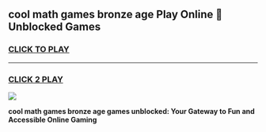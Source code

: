 
## cool math games bronze age Play Online 👋 Unblocked Games
<h3>
<a href="https://news.freeplayer.one?title=cool_math_games_bronze_age&ref=17CMG">CLICK TO PLAY</a></h3>
<hr>

<h3>
<a href="https://news.freeplayer.one?title=cool_math_games_bronze_age&ref=17CMG">CLICK 2 PLAY</a>
  
</h3>

<a href="https://news.freeplayer.one?title=cool_math_games_bronze_age&ref=17CMG/"><img src="https://clearcache.store/games.png"></a>


**cool math games bronze age games unblocked: Your Gateway to Fun and Accessible Online Gaming**
